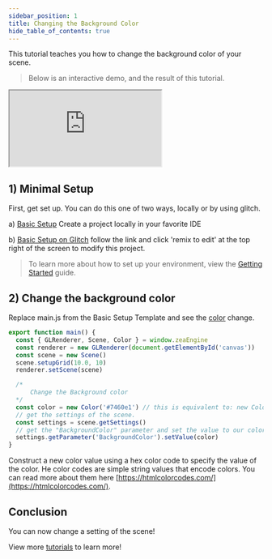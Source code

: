 ```yaml
---
sidebar_position: 1
title: Changing the Background Color
hide_table_of_contents: true
---
```


This tutorial teaches you how to change the background color of your scene.

> Below is an interactive demo, and the result of this tutorial.

<iframe 
  src="https://glitch.com/embed/#!/embed/change-background?path=package.json&previewSize=100"
  title="change-background on Glitch"
  allow="geolocation; microphone; camera; midi; vr; encrypted-media"
  class="glitch" markdown="1"
></iframe>

## 1) Minimal Setup

First, get set up. You can do this one of two ways, locally or by using glitch.

a) [Basic Setup](basic-template.md)
Create a project locally in your favorite IDE

b) [Basic Setup on Glitch](https://glitch.com/edit/#!/zea-minimal-app)
follow the link and click 'remix to edit' at the top right of the screen to modify this project.

> To learn more about how to set up your environment, view the [Getting Started](../Manual/Getting-Started/getting-started-overview) guide.

## 2) Change the background color

Replace main.js from the Basic Setup Template and see the [color](../API/Math/Math_Color.Color) change.

```javascript
export function main() {
  const { GLRenderer, Scene, Color } = window.zeaEngine
  const renderer = new GLRenderer(document.getElementById('canvas'))
  const scene = new Scene()
  scene.setupGrid(10.0, 10)
  renderer.setScene(scene)

  /*
      Change the Background color
  */
  const color = new Color('#7460e1') // this is equivalent to: new Color(116/255, 96/255, 225/255)
  // get the settings of the scene.
  const settings = scene.getSettings()
  // get the "BackgroundColor" parameter and set the value to our color.
  settings.getParameter('BackgroundColor').setValue(color)
}
```

Construct a new color value using a hex color code to specify the value of the color. He color codes are simple string values that encode colors. You can read more about them here [https://htmlcolorcodes.com/](https://htmlcolorcodes.com/).

## Conclusion

You can now change a setting of the scene!

View more [tutorials](tutorials.md) to learn more!
